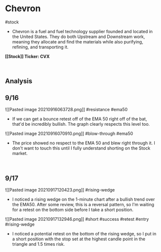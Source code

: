 # Chevron
#stock
- Chevron is a fuel and fuel technology supplier founded and located in the United States. They do both Upstream and Downstream work, meaning they allocate and find the materials while also purifying, refining, and transporting it.

**[[Stock]] Ticker: CVX**

<br>


<h2>Analysis</h2>

## 9/16
![[Pasted image 20210916063728.png]]
#resistance #ema50

- If we can get a bounce retest off of the EMA 50 right off of the bat, that'd be incredibly bullish. The graph clearly respects this level too. 

![[Pasted image 20210916070910.png]]
#blow-through #ema50

- The price showed no respect to the EMA 50 and blew right through it. I don't want to touch this until I fully understand shorting on the Stock market.

<br>

## 9/17

![[Pasted image 20210917120423.png]]
#rising-wedge
- I noticed a rising wedge on the 1-minute chart after a bullish trend over the EMA50. After some review, this is a reversal pattern, so I'm waiting for a retest on the bottom side before I take a short position.

![[Pasted image 20210917132946.png]]
#short #success #retest #entry #rising-wedge 
- I noticed a potential retest on the bottom of the rising wedge, so I put in a short position with the stop set at the highest candle point in the triangle and 1.5 times risk. 
